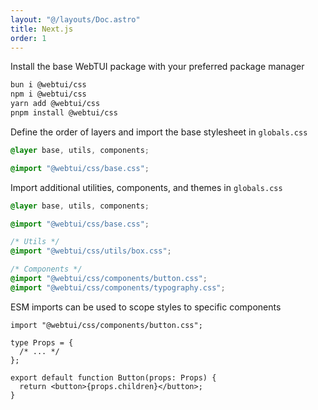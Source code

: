 ```yaml
---
layout: "@/layouts/Doc.astro"
title: Next.js
order: 1
---
```


Install the base WebTUI package with your preferred package manager

```bash
bun i @webtui/css
npm i @webtui/css
yarn add @webtui/css
pnpm install @webtui/css
```

Define the order of layers and import the base stylesheet in `globals.css`

```css
@layer base, utils, components;

@import "@webtui/css/base.css";
```

Import additional utilities, components, and themes in `globals.css`

```css
@layer base, utils, components;

@import "@webtui/css/base.css";

/* Utils */
@import "@webtui/css/utils/box.css";

/* Components */
@import "@webtui/css/components/button.css";
@import "@webtui/css/components/typography.css";
```

ESM imports can be used to scope styles to specific components

```tsx
import "@webtui/css/components/button.css";

type Props = {
  /* ... */
};

export default function Button(props: Props) {
  return <button>{props.children}</button>;
}
```
